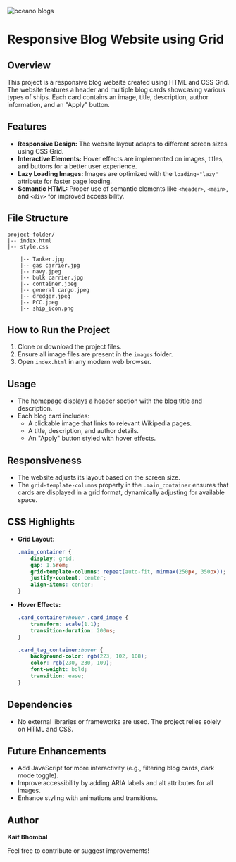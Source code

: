 ![oceano blogs](https://github.com/user-attachments/assets/9796e5fc-c3ad-4b76-a1d4-d4cf87847e04)
# Responsive Blog Website using Grid

## Overview
This project is a responsive blog website created using HTML and CSS Grid. The website features a header and multiple blog cards showcasing various types of ships. Each card contains an image, title, description, author information, and an "Apply" button.

## Features
- **Responsive Design:** The website layout adapts to different screen sizes using CSS Grid.
- **Interactive Elements:** Hover effects are implemented on images, titles, and buttons for a better user experience.
- **Lazy Loading Images:** Images are optimized with the `loading="lazy"` attribute for faster page loading.
- **Semantic HTML:** Proper use of semantic elements like `<header>`, `<main>`, and `<div>` for improved accessibility.

## File Structure
```
project-folder/
|-- index.html
|-- style.css

    |-- Tanker.jpg
    |-- gas carrier.jpg
    |-- navy.jpeg
    |-- bulk carrier.jpg
    |-- container.jpeg
    |-- general cargo.jpeg
    |-- dredger.jpeg
    |-- PCC.jpeg
    |-- ship_icon.png
```

## How to Run the Project
1. Clone or download the project files.
2. Ensure all image files are present in the `images` folder.
3. Open `index.html` in any modern web browser.

## Usage
- The homepage displays a header section with the blog title and description.
- Each blog card includes:
  - A clickable image that links to relevant Wikipedia pages.
  - A title, description, and author details.
  - An "Apply" button styled with hover effects.

## Responsiveness
- The website adjusts its layout based on the screen size.
- The `grid-template-columns` property in the `.main_container` ensures that cards are displayed in a grid format, dynamically adjusting for available space.

## CSS Highlights
- **Grid Layout:** 
  ```css
  .main_container {
      display: grid;
      gap: 1.5rem;
      grid-template-columns: repeat(auto-fit, minmax(250px, 350px));
      justify-content: center;
      align-items: center;
  }
  ```
- **Hover Effects:**
  ```css
  .card_container:hover .card_image {
      transform: scale(1.1);
      transition-duration: 200ms;
  }

  .card_tag_container:hover {
      background-color: rgb(223, 102, 108);
      color: rgb(230, 230, 109);
      font-weight: bold;
      transition: ease;
  }
  ```

## Dependencies
- No external libraries or frameworks are used. The project relies solely on HTML and CSS.

## Future Enhancements
- Add JavaScript for more interactivity (e.g., filtering blog cards, dark mode toggle).
- Improve accessibility by adding ARIA labels and alt attributes for all images.
- Enhance styling with animations and transitions.

## Author
**Kaif Bhombal**

Feel free to contribute or suggest improvements!

